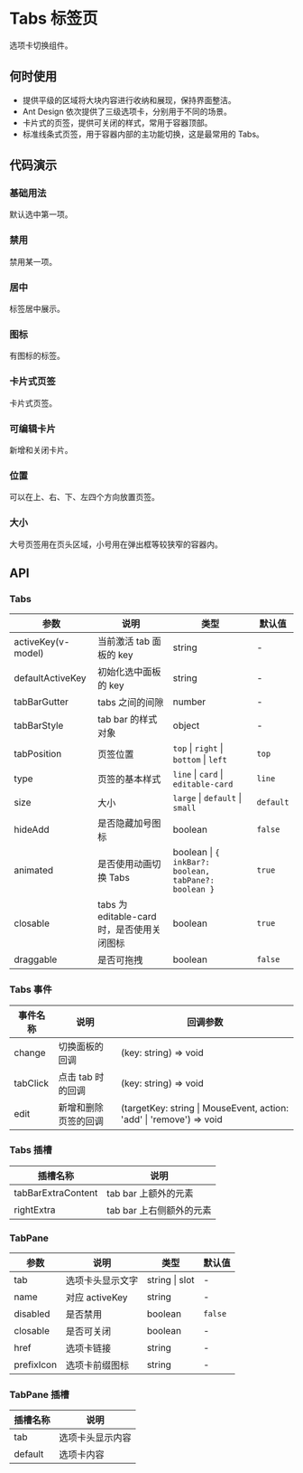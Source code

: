 # Tabs 标签页

选项卡切换组件。

## 何时使用

- 提供平级的区域将大块内容进行收纳和展现，保持界面整洁。
- Ant Design 依次提供了三级选项卡，分别用于不同的场景。
- 卡片式的页签，提供可关闭的样式，常用于容器顶部。
- 标准线条式页签，用于容器内部的主功能切换，这是最常用的 Tabs。

## 代码演示

### 基础用法

默认选中第一项。

<demo src="../demos/tabs/tabs-01-base.vue"></demo>

### 禁用

禁用某一项。

<demo src="../demos/tabs/tabs-02-disabled.vue"></demo>

### 居中

标签居中展示。

<demo src="../demos/tabs/tabs-03-centered.vue"></demo>

### 图标

有图标的标签。

<demo src="../demos/tabs/tabs-04-icon.vue"></demo>

### 卡片式页签

卡片式页签。

<demo src="../demos/tabs/tabs-05-card.vue"></demo>

### 可编辑卡片

新增和关闭卡片。

<demo src="../demos/tabs/tabs-06-editable-card.vue"></demo>

### 位置

可以在上、右、下、左四个方向放置页签。

<demo src="../demos/tabs/tabs-07-position.vue"></demo>

### 大小

大号页签用在页头区域，小号用在弹出框等较狭窄的容器内。

<demo src="../demos/tabs/tabs-08-size.vue"></demo>

## API

### Tabs

| 参数 | 说明 | 类型 | 默认值 |
| --- | --- | --- | --- |
| activeKey(v-model) | 当前激活 tab 面板的 key | string | - |
| defaultActiveKey | 初始化选中面板的 key | string | - |
| tabBarGutter | tabs 之间的间隙 | number | - |
| tabBarStyle | tab bar 的样式对象 | object | - |
| tabPosition | 页签位置 | `top` \| `right` \| `bottom` \| `left` | `top` |
| type | 页签的基本样式 | `line` \| `card` \| `editable-card` | `line` |
| size | 大小 | `large` \| `default` \| `small` | `default` |
| hideAdd | 是否隐藏加号图标 | boolean | `false` |
| animated | 是否使用动画切换 Tabs | boolean \| `{ inkBar?: boolean, tabPane?: boolean }` | `true` |
| closable | tabs 为 editable-card 时，是否使用关闭图标 | boolean | `true` |
| draggable | 是否可拖拽 | boolean | `false` |

### Tabs 事件

| 事件名称 | 说明 | 回调参数 |
| --- | --- | --- |
| change | 切换面板的回调 | (key: string) => void |
| tabClick | 点击 tab 时的回调 | (key: string) => void |
| edit | 新增和删除页签的回调 | (targetKey: string \| MouseEvent, action: 'add' \| 'remove') => void |

### Tabs 插槽

| 插槽名称 | 说明 |
| --- | --- |
| tabBarExtraContent | tab bar 上额外的元素 |
| rightExtra | tab bar 上右侧额外的元素 |

### TabPane

| 参数 | 说明 | 类型 | 默认值 |
| --- | --- | --- | --- |
| tab | 选项卡头显示文字 | string \| slot | - |
| name | 对应 activeKey | string | - |
| disabled | 是否禁用 | boolean | `false` |
| closable | 是否可关闭 | boolean | - |
| href | 选项卡链接 | string | - |
| prefixIcon | 选项卡前缀图标 | string | - |

### TabPane 插槽

| 插槽名称 | 说明 |
| --- | --- |
| tab | 选项卡头显示内容 |
| default | 选项卡内容 | 